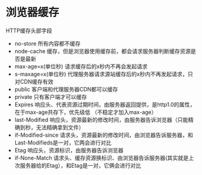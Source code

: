 # 浏览器缓存

HTTP缓存头部字段

- no-store   所有内容都不缓存
- node-cache 缓存，但是浏览器使用缓存前，都会请求服务器判断缓存资源是否是最新
- max-age=x(单位秒) 请求缓存后的x秒内不再会发起请求
- s-maxage=x(单位秒) 代理服务器请求源站缓存后的x秒内不再发起请求，只对CDN缓存有效
- public 客户端和代理服务器CDN都可以缓存
- private 只有客户端才可以缓存
- Expires 响应头、代表资源过期时间，由服务器返回提供，是http1.0的属性，在于max-age共存下，优先级低 （不稳定才加入max-age）
- last-Modified  响应头，资源最新的修改时间，由服务器告诉浏览器（只能精确到秒，无法精确拿到文件）
- if-Modified-since 请求头，资源最新的修改时间，由浏览器告诉服务器，和Last-Modifieds是一对，它两会进行对比
- Etag 响应头，资源标识，由服务器告诉浏览器
- if-None-Match 请求头、缓存资源换标识、由浏览器告诉服务器(其实就是上次服务器给的Etag），和Etag是一对，它俩会进行对比